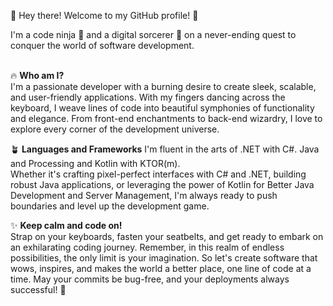 👋 Hey there! Welcome to my GitHub profile! 🚀

I'm a code ninja 🥷 and a digital sorcerer 🔮 on a never-ending quest to conquer the world of software development.
<br>
<br>

🔥 **Who am I?**<br>
I'm a passionate developer with a burning desire to create sleek, scalable, and user-friendly applications. With my fingers dancing across the keyboard, I weave lines of code into beautiful symphonies of functionality and elegance. From front-end enchantments to back-end wizardry, I love to explore every corner of the development universe.

🪴 **Languages and Frameworks**
I'm fluent in the arts of .NET with C#. Java and Processing and Kotlin with KTOR(m).<br>
Whether it's crafting pixel-perfect interfaces with C# and .NET, building robust Java applications, or leveraging the power of Kotlin for Better Java Development and Server Management, I'm always ready to push boundaries and level up the development game.


✨ **Keep calm and code on!**<br>
Strap on your keyboards, fasten your seatbelts, and get ready to embark on an exhilarating coding journey. Remember, in this realm of endless possibilities, the only limit is your imagination. So let's create software that wows, inspires, and makes the world a better place, one line of code at a time. May your commits be bug-free, and your deployments always successful! 🌟
